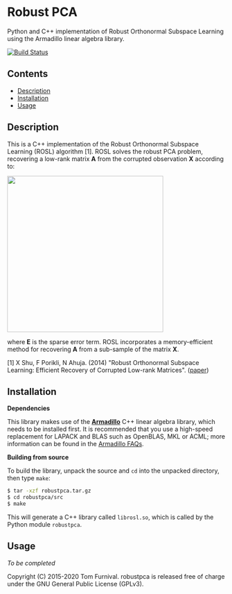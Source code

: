 # Robust PCA
Python and C++ implementation of Robust Orthonormal Subspace Learning using the Armadillo linear algebra library.

[![Build Status](https://travis-ci.org/tjof2/robustpca.svg?branch=master)](https://travis-ci.org/tjof2/robustpca)

## Contents

+ [Description](#description)
+ [Installation](#installation)
+ [Usage](#usage)

## Description

This is a C++ implementation of the Robust Orthonormal Subspace Learning (ROSL) algorithm [1].
ROSL solves the robust PCA problem, recovering a low-rank matrix **A**
from the corrupted observation **X** according to:

<img src="http://i.imgur.com/76Wse2e.png" width="360">

where **E** is the sparse error term. ROSL incorporates a memory-efficient method for recovering **A** from a sub-sample
of the matrix **X**.

[1] X Shu, F Porikli, N Ahuja. (2014) "Robust Orthonormal Subspace Learning: Efficient Recovery of Corrupted Low-rank Matrices". ([paper](http://dx.doi.org/10.1109/CVPR.2014.495))

## Installation

**Dependencies**

This library makes use of the **[Armadillo](http://arma.sourceforge.net)** C++ linear algebra library,
which needs to be installed first. It is recommended that you use a high-speed replacement for
LAPACK and BLAS such as OpenBLAS, MKL or ACML; more information can be found in the [Armadillo
FAQs](http://arma.sourceforge.net/faq.html#dependencies).

**Building from source**

To build the library, unpack the source and `cd` into the unpacked directory, then type `make`:

```bash
$ tar -xzf robustpca.tar.gz
$ cd robustpca/src
$ make
```

This will generate a C++ library called `librosl.so`, which is called by the Python module `robustpca`.

## Usage
_To be completed_

Copyright (C) 2015-2020 Tom Furnival. robustpca is released free of charge under the GNU General Public License (GPLv3).

